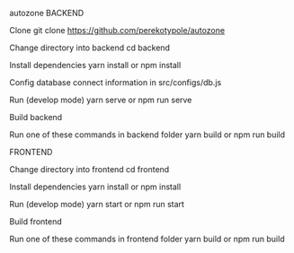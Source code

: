 autozone
BACKEND

Clone git clone https://github.com/perekotypole/autozone

Change directory into backend cd backend

Install dependencies yarn install or npm install

Config database connect information in src/configs/db.js

Run (develop mode) yarn serve or npm run serve

Build backend

Run one of these commands in backend folder yarn build or npm run build

FRONTEND

Change directory into frontend cd frontend

Install dependencies yarn install or npm install

Run (develop mode) yarn start or npm run start

Build frontend

Run one of these commands in frontend folder yarn build or npm run build